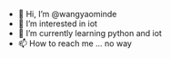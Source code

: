 - 👋 Hi, I’m @wangyaominde
- 👀 I’m interested in iot 
- 🌱 I’m currently learning python and iot
- 📫 How to reach me ... no way

<!---
wangyaominde/wangyaominde is a ✨ special ✨ repository because its `README.md` (this file) appears on your GitHub profile.
You can click the Preview link to take a look at your changes.
--->
